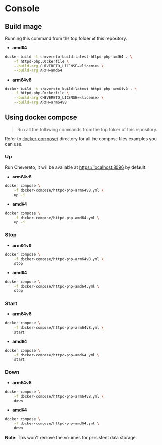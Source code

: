 # Console

## Build image

Running this command from the top folder of this repository.

* **amd64**

```sh
docker build -t chevereto-build:latest-httpd-php-amd64 . \
    -f httpd-php.Dockerfile \
    --build-arg CHEVERETO_LICENSE=<license> \
    --build-arg ARCH=amd64
```

* **arm64v8**

```sh
docker build -t chevereto-build:latest-httpd-php-arm64v8 . \
    -f httpd-php.Dockerfile \
    --build-arg CHEVERETO_LICENSE=<license> \
    --build-arg ARCH=arm64v8
```

## Using docker compose

> Run all the following commands from the top folder of this repository.

Refer to [docker-compose/](../../docker-compose/) directory for all the compose files examples you can use.

### Up

Run Chevereto, it will be available at [https://localhost:8096](https://localhost:8096) by default:

* **arm64v8**

```sh
docker compose \
    -f docker-compose/httpd-php-arm64v8.yml \
    up -d
```

* **amd64**

```sh
docker compose \
    -f docker-compose/httpd-php-amd64.yml \
    up -d
```

### Stop

* **arm64v8**

```sh
docker compose \
    -f docker-compose/httpd-php-arm64v8.yml \
    stop
```

* **amd64**

```sh
docker compose \
    -f docker-compose/httpd-php-amd64.yml \
    stop
```

### Start

* **arm64v8**

```sh
docker compose \
    -f docker-compose/httpd-php-arm64v8.yml \
    start
```

* **amd64**

```sh
docker compose \
    -f docker-compose/httpd-php-amd64.yml \
    start
```

### Down

* **arm64v8**

```sh
docker compose \
    -f docker-compose/httpd-php-arm64v8.yml \
    down
```

* **amd64**

```sh
docker compose \
    -f docker-compose/httpd-php-amd64.yml \
    down
```

**Note**: This won't remove the volumes for persistent data storage.

